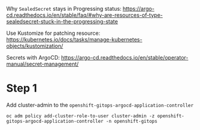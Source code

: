 Why `SealedSecret` stays in Progressing status:
https://argo-cd.readthedocs.io/en/stable/faq/#why-are-resources-of-type-sealedsecret-stuck-in-the-progressing-state

Use Kustomize for patching resource:
https://kubernetes.io/docs/tasks/manage-kubernetes-objects/kustomization/

Secrets with ArgoCD:
https://argo-cd.readthedocs.io/en/stable/operator-manual/secret-management/

# Step 1
Add cluster-admin to the `openshift-gitops-argocd-application-controller`

```shell
oc adm policy add-cluster-role-to-user cluster-admin -z openshift-gitops-argocd-application-controller -n openshift-gitops
```